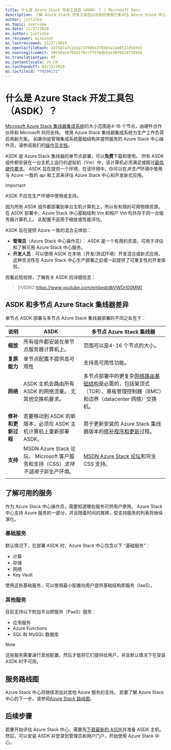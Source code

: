```yaml
---
title: 什么是 Azure Stack 开发工具包（ASDK）？ | Microsoft Docs
description: 了解 Azure Stack 开发工具包以及如何使用它来评估 Azure Stack 中心。
author: justinha
ms.topic: overview
ms.date: 11/27/2019
ms.author: justinha
ms.reviewer: misainat
ms.lastreviewed: 11/27/2019
ms.openlocfilehash: a37547a7c2e5a737685e370307a1ae8f37d5d363
ms.sourcegitcommit: 20d10ace7844170ccf7570db52e30f0424f20164
ms.translationtype: MT
ms.contentlocale: zh-CN
ms.lasthandoff: 03/13/2020
ms.locfileid: "79294172"
---
```

# <a name="what-is-the-azure-stack-development-kit-asdk"></a>什么是 Azure Stack 开发工具包（ASDK）？
[Microsoft Azure Stack 集线器集成系统](../operator/azure-stack-overview.md)的大小范围是4-16 个节点，由硬件合作伙伴和 Microsoft 共同支持。 使用 Azure Stack 集线器集成系统为生产工作负荷启用新方案。 如果你是管理集成系统基础结构并提供服务的 Azure Stack 中心操作员，请参阅我们的[操作员文档](/azure-stack/operator)。

ASDK 是 Azure Stack 集线器的单节点部署，可以**免费**下载和使用。 所有 ASDK 组件都安装在一台主机上运行的虚拟机（Vm）中，该计算机必须满足或超过[最低硬件要求](asdk-deploy-considerations.md#hardware)。 ASDK 旨在提供一个环境，在该环境中，你可以在*非生产*环境中使用与 Azure 一致的 api 和工具来评估 Azure Stack 中心和开发新式应用。 

> [!IMPORTANT]
> ASDK 不应在生产环境中使用或支持。

因为所有 ASDK 组件都部署到单台主机计算机上，所以有有限的可用物理资源。 在 ASDK 部署中，Azure Stack 中心基础结构 Vm 和租户 Vm 均共存于同一台服务器计算机上。 此配置不适用于缩放或性能评估。

ASDK 旨在提供 Azure 一致的混合云体验：
- **管理员**（Azure Stack 中心操作员）： ASDK 是一个有用的资源，可用于评估和了解可用 Azure Stack 中心服务。
- **开发人员**：可以使用 ASDK 在本地（开发/测试环境）开发混合或新式应用。 这种灵活性在 Azure Stack 中心生产部署之前或一起提供了可重复性的开发体验。

观看此短视频，了解有关 ASDK 的详细信息：

> [!VIDEO https://www.youtube.com/embed/dbVWDrl00MM]


## <a name="asdk-and-multi-node-azure-stack-hub-differences"></a>ASDK 和多节点 Azure Stack 集线器差异
单节点 ASDK 部署与多节点 Azure Stack 集线器部署的不同之处在于：

|说明|ASDK|多节点 Azure Stack 集线器|
|-----|-----|-----|
|**缩放**|所有组件都安装在单节点服务器计算机上。|范围可以是4-16 个节点的大小。|
|**复原能力**|单节点配置不提供高可用性|支持高可用性功能。|
|**网络**|ASDK 主机会路由所有 ASDK 的网络流量。 无其他交换机要求。|多节点部署中的更复杂[网络路由基础结构](../operator/azure-stack-network.md#network-infrastructure)是必需的，包括架顶式（TOR）、基板管理控制器（BMC）和边界（datacenter 网络）交换机。|
|**修补和更新过程**|若要移动到 ASDK 的新版本，必须在 ASDK 主机计算机上重新部署 ASDK。|用于更新安装的 Azure Stack 集线器版本的[修补程序和更新](../operator/azure-stack-updates.md)过程。|
|**支持**|MSDN Azure Stack 论坛。 Microsoft 客户服务和支持（CSS）*支持不适用于*非生产环境。|[MSDN Azure Stack 论坛](https://social.msdn.microsoft.com/Forums/en-US/home?forum=AzureStack)和完全 CSS 支持。|
| | |

## <a name="learn-about-available-services"></a>了解可用的服务
作为 Azure Stack 中心操作员，需要知道哪些服务可供用户使用。 Azure Stack 中心支持 Azure 服务的一部分，并且随着时间的推移，受支持服务的列表将继续演化。

### <a name="foundational-services"></a>基础服务
默认情况下，在部署 ASDK 时，Azure Stack 中心包含以下 "基础服务"：
- 计算
- 存储
- 网络
- Key Vault

使用这些基础服务，可以使用最小配置向用户提供基础结构即服务（IaaS）。

### <a name="additional-services"></a>其他服务
目前支持以下附加平台即服务（PaaS）服务：
- 应用服务
- Azure Functions
- SQL 和 MySQL 数据库

> [!NOTE]
> 这些服务需要进行其他配置，然后才能将它们提供给用户，并且默认情况下在安装 ASDK 时不可用。

## <a name="service-roadmap"></a>服务路线图
Azure Stack 中心将继续添加对其他 Azure 服务的支持。 若要了解 Azure Stack 中心的下一步，请参阅[Azure Stack 路线图](https://azure.microsoft.com/roadmap/?tag=azure-stack)。 


## <a name="next-steps"></a>后续步骤
若要开始评估 Azure Stack 中心，需要先[下载最新的 ASDK](asdk-download.md)并准备 ASDK 主机。 然后，可以安装 ASDK 并登录到管理员和用户门户，开始使用 Azure Stack 中心。